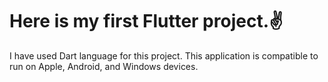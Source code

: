 <h1>Here is my first Flutter project.✌</h1>
I have used Dart language for this project.
This application is compatible to run on Apple, Android, and Windows devices.

